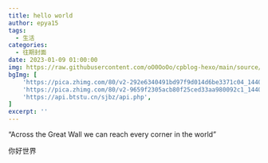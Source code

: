 ```yaml
---
title: hello world
author: epya15
tags:
  - 生活
categories:
  - 往期封面
date: 2023-01-09 01:00:00
img: https://raw.githubusercontent.com/oO0OoOo/cpblog-hexo/main/source/images/bg/591039263be09.jpg
bgImg: [
    'https://pica.zhimg.com/80/v2-292e6340491bd97f9d014d6be3371c04_1440w.jpg',
    'https://pica.zhimg.com/80/v2-9659f2305acb80f25ced33aa980092c1_1440w.jpg',
    'https://api.btstu.cn/sjbz/api.php',
]
excerpt: ''
---
```


“Across the Great Wall we can reach every corner in the world”

你好世界